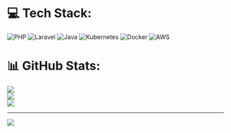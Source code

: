
# 💻 Tech Stack:
![PHP](https://img.shields.io/badge/php-%23777BB4.svg?style=for-the-badge&logo=php&logoColor=white) ![Laravel](https://img.shields.io/badge/laravel-%23FF2D20.svg?style=for-the-badge&logo=laravel&logoColor=white) 
![Java](https://img.shields.io/badge/java-%23ED8B00.svg?style=for-the-badge&logo=openjdk&logoColor=white)  ![Kubernetes](https://img.shields.io/badge/kubernetes-%23326ce5.svg?style=for-the-badge&logo=kubernetes&logoColor=white) 
![Docker](https://img.shields.io/badge/docker-%230db7ed.svg?style=for-the-badge&logo=docker&logoColor=white) ![AWS](https://img.shields.io/badge/AWS-%23FF9900.svg?style=for-the-badge&logo=amazon-aws&logoColor=white)
# 📊 GitHub Stats:
![](https://github-readme-stats.vercel.app/api?username=y-67&theme=dark&hide_border=false&include_all_commits=true&count_private=true)<br/>
![](https://github-readme-streak-stats.herokuapp.com/?user=y-67&theme=dark&hide_border=false)<br/>
![](https://github-readme-stats.vercel.app/api/top-langs/?username=y-67&theme=dark&hide_border=false&include_all_commits=true&count_private=true&layout=compact)

---
[![](https://visitcount.itsvg.in/api?id=y-67&icon=0&color=0)](https://visitcount.itsvg.in)

<!-- Proudly created with GPRM ( https://gprm.itsvg.in ) -->
